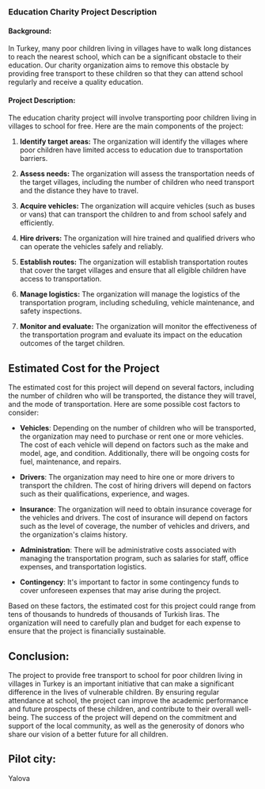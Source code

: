### Education Charity Project Description

#### Background:

In Turkey, many poor children living in villages have to walk long distances to reach the nearest school, which can be a significant obstacle to their education. Our charity organization aims to remove this obstacle by providing free transport to these children so that they can attend school regularly and receive a quality education.

#### Project Description:

The education charity project will involve transporting poor children living in villages to school for free. Here are the main components of the project:

1. **Identify target areas:** The organization will identify the villages where poor children have limited access to education due to transportation barriers.

2. **Assess needs:** The organization will assess the transportation needs of the target villages, including the number of children who need transport and the distance they have to travel.

3. **Acquire vehicles:** The organization will acquire vehicles (such as buses or vans) that can transport the children to and from school safely and efficiently.

4. **Hire drivers:** The organization will hire trained and qualified drivers who can operate the vehicles safely and reliably.

5. **Establish routes:** The organization will establish transportation routes that cover the target villages and ensure that all eligible children have access to transportation.

6. **Manage logistics:** The organization will manage the logistics of the transportation program, including scheduling, vehicle maintenance, and safety inspections.

7. **Monitor and evaluate:** The organization will monitor the effectiveness of the transportation program and evaluate its impact on the education outcomes of the target children.

## Estimated Cost for the Project

The estimated cost for this project will depend on several factors, including the number of children who will be transported, the distance they will travel, and the mode of transportation. Here are some possible cost factors to consider:

- **Vehicles**: Depending on the number of children who will be transported, the organization may need to purchase or rent one or more vehicles. The cost of each vehicle will depend on factors such as the make and model, age, and condition. Additionally, there will be ongoing costs for fuel, maintenance, and repairs.

- **Drivers**: The organization may need to hire one or more drivers to transport the children. The cost of hiring drivers will depend on factors such as their qualifications, experience, and wages.

- **Insurance**: The organization will need to obtain insurance coverage for the vehicles and drivers. The cost of insurance will depend on factors such as the level of coverage, the number of vehicles and drivers, and the organization's claims history.

- **Administration**: There will be administrative costs associated with managing the transportation program, such as salaries for staff, office expenses, and transportation logistics.

- **Contingency**: It's important to factor in some contingency funds to cover unforeseen expenses that may arise during the project.

Based on these factors, the estimated cost for this project could range from tens of thousands to hundreds of thousands of Turkish liras. The organization will need to carefully plan and budget for each expense to ensure that the project is financially sustainable.

## Conclusion:

The project to provide free transport to school for poor children living in villages in Turkey is an important initiative that can make a significant difference in the lives of vulnerable children. By ensuring regular attendance at school,
the project can improve the academic performance and future prospects of these children, and contribute to their overall well-being. The success of the project will depend on the commitment and support of the local community, as well as the generosity of donors who share our vision of a better future for all children.

## Pilot city:

Yalova
